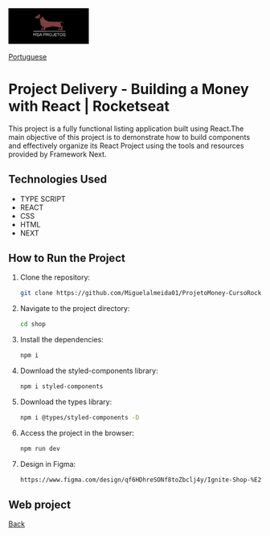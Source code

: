 <img src="img/logohulk.png" style="width:9.975rem;text-align: right;"/>

[Portuguese](Readme-pt.md)


# Project Delivery - Building a Money with React | Rocketseat 

This project is a fully functional listing application built using React.The main objective of this project is to demonstrate how to build components and effectively organize its React Project using the tools and resources provided by Framework Next.
## Technologies Used 

- TYPE SCRIPT
- REACT 
- CSS 
- HTML 
- NEXT

## How to Run the Project 

1. Clone the repository: 

   ```bash 
   git clone https://github.com/Miguelalmeida01/ProjetoMoney-CursoRocketseat.git 
   ``` 
2. Navigate to the project directory: 

   ```bash 
   cd shop
   ``` 

3. Install the dependencies: 

   ```bash 
   npm i 
   ``` 

4. Download the styled-components library: 

   ```bash 
   npm i styled-components 
   ``` 

5. Download the types library: 

   ```bash 
   npm i @types/styled-components -D 
   ``` 

6. Access the project in the browser: 

   ```bash
   npm run dev 
   ``` 
   
7. Design in Figma:

   ```bash
   https://www.figma.com/design/qf6HDhreSONf8toZbclj4y/Ignite-Shop-%E2%80%A2-Projeto-React-(Copy)?node-id=418-62&t=HuCgWMMFFs2rq4FJ-0
   ``` 

 ## Web project 
 

 
[Back](https://github.com/Miguelalmeida01/ProjetoShop-CursoRocketseat-/blob/main/Readme-pt.md#entrega-de-projeto---criando-um-money-com-react--rocketseat)
